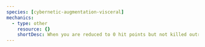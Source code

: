 ```yaml
---
species: [cybernetic-augmentation-visceral]
mechanics:
  - type: other
    resource: {}
    shortDesc: When you are reduced to 0 hit points but not killed outright, you can drop to 1 hit point instead.
---
```

